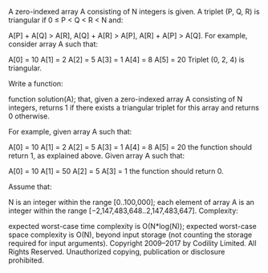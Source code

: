 A zero-indexed array A consisting of N integers is given. A triplet (P, Q, R) is triangular if 0 ≤ P < Q < R < N and:

A[P] + A[Q] > A[R],
A[Q] + A[R] > A[P],
A[R] + A[P] > A[Q].
For example, consider array A such that:

A[0] = 10 A[1] = 2 A[2] = 5
A[3] = 1 A[4] = 8 A[5] = 20
Triplet (0, 2, 4) is triangular.

Write a function:

function solution(A);
that, given a zero-indexed array A consisting of N integers, returns 1 if there exists a triangular triplet for this array and returns 0 otherwise.

For example, given array A such that:

A[0] = 10 A[1] = 2 A[2] = 5
A[3] = 1 A[4] = 8 A[5] = 20
the function should return 1, as explained above. Given array A such that:

A[0] = 10 A[1] = 50 A[2] = 5
A[3] = 1
the function should return 0.

Assume that:

N is an integer within the range [0..100,000];
each element of array A is an integer within the range [−2,147,483,648..2,147,483,647].
Complexity:

expected worst-case time complexity is O(N\*log(N));
expected worst-case space complexity is O(N), beyond input storage (not counting the storage required for input arguments).
Copyright 2009–2017 by Codility Limited. All Rights Reserved. Unauthorized copying, publication or disclosure prohibited.
